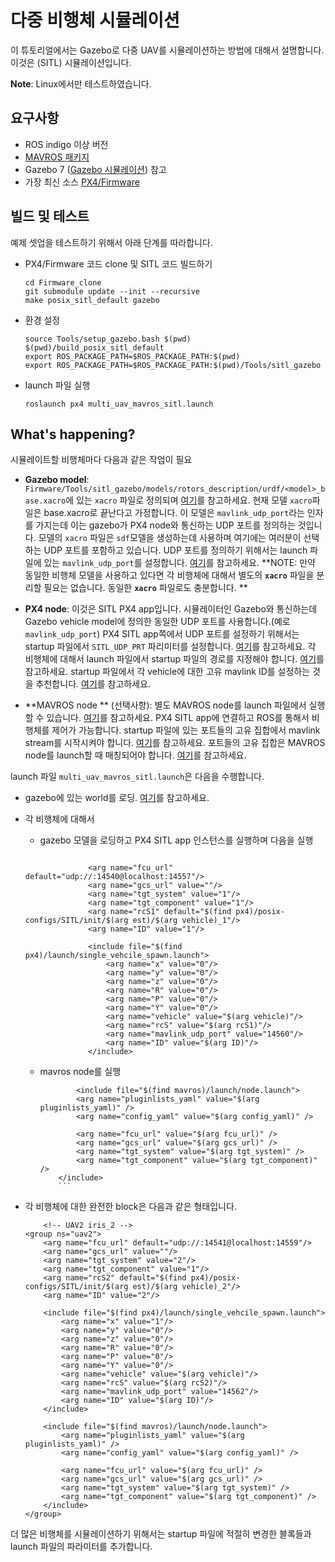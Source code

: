 # 다중 비행체 시뮬레이션

이 튜토리얼에서는 Gazebo로 다중 UAV를 시뮬레이션하는 방법에 대해서 설명합니다. 이것은 \(SITL\) 시뮬레이션입니다.

**Note**: Linux에서만 테스트하였습니다.

## 요구사항

* ROS indigo 이상 버전
* [MAVROS 패키지](http://wiki.ros.org/mavros)
* Gazebo 7 \([Gazebo 시뮬레이션](/simulation/gazebo.md)\) 참고
* 가장 최신 소스 [PX4/Firmware](https://github.com/PX4/Firmware)

## 빌드 및 테스트

예제 셋업을 테스트하기 위해서 아래 단계를 따라합니다.

* PX4/Firmware 코드 clone 및 SITL 코드 빌드하기
  ```
  cd Firmware_clone
  git submodule update --init --recursive
  make posix_sitl_default gazebo
  ```
* 환경 설정

  ```
  source Tools/setup_gazebo.bash $(pwd) $(pwd)/build_posix_sitl_default
  export ROS_PACKAGE_PATH=$ROS_PACKAGE_PATH:$(pwd)
  export ROS_PACKAGE_PATH=$ROS_PACKAGE_PATH:$(pwd)/Tools/sitl_gazebo
  ```

* launch 파일 실행

  ```
  roslaunch px4 multi_uav_mavros_sitl.launch
  ```

## What's happening?

시뮬레이트할 비행체마다 다음과 같은 작업이 필요

* **Gazebo model**: `Firmware/Tools/sitl_gazebo/models/rotors_description/urdf/<model>_base.xacro`에 있는 `xacro` 파일로 정의되며 [여기](https://github.com/PX4/sitl_gazebo/tree/02060a86652b736ca7dd945a524a8bf84eaf5a05/models/rotors_description/urdf)를 참고하세요. 현재 모델 `xacro`파일은 base.xacro로 끝난다고 가정합니다. 이 모델은 `mavlink_udp_port`라는 인자를 가지는데 이는 gazebo가 PX4 node와 통신하는 UDP 포트를 정의하는 것입니다. 모델의 `xacro` 파일은 `sdf`모델을 생성하는데 사용하며 여기에는 여러분이 선택하는 UDP 포트를 포함하고 있습니다. UDP 포트를 정의하기 위해서는 launch 파일에 있는 `mavlink_udp_port`를 설정합니다. [여기](https://github.com/PX4/Firmware/blob/master/launch/multi_uav_mavros_sitl.launch#L48)를 참고하세요.
  **NOTE: 만약 동일한 비행체 모델을 사용하고 있다면 각 비행체에 대해서 별도의 **`xacro`** 파일을 분리할 필요는 없습니다. 동일한 **`xacro`** 파일로도 충분합니다.
  **

* **PX4 node**: 이것은 SITL PX4 app입니다. 시뮬레이터인 Gazebo와 통신하는데 Gazebo vehicle model에 정의한 동일한 UDP 포트를 사용합니다.(예로 `mavlink_udp_port`) PX4 SITL app쪽에서 UDP 포트를 설정하기 위해서는 startup 파일에서 `SITL_UDP_PRT` 파리미터를 설정합니다. [여기](https://github.com/PX4/Firmware/blob/master/posix-configs/SITL/init/ekf2/iris_1#L48)를 참고하세요. 각 비행체에 대해서 launch 파일에서 startup 파일의 경로를 지정해야 합니다. [여기](https://github.com/PX4/Firmware/blob/master/launch/multi_uav_mavros_sitl.launch#L36)를 참고하세요. startup 파일에서 각 vehicle에 대한 고유 mavlink ID를 설정하는 것을 추천합니다. [여기](https://github.com/PX4/Firmware/blob/master/posix-configs/SITL/init/ekf2/iris_2#L4)를 참고하세요.

* **MAVROS node ** \(선택사항\): 별도 MAVROS node를 launch 파일에서 실행할 수 있습니다. [여기](https://github.com/PX4/Firmware/blob/master/launch/multi_uav_mavros_sitl.launch#L85-L93)를 참고하세요. PX4 SITL app에 연결하고 ROS를 통해서 비행체를 제어가 가능합니다. startup 파일에 있는 포트들의 고유 집합에서 mavlink stream를 시작시켜야 합니다. [여기](https://github.com/PX4/Firmware/blob/master/posix-configs/SITL/init/ekf2/iris_2#L67)를 참고하세요. 포트들의 고유 집합은 MAVROS node를 launch할 때 매칭되어야 합니다. [여기](https://github.com/PX4/Firmware/blob/master/launch/multi_uav_mavros_sitl.launch#L65)를 참고하세요.

launch 파일 `multi_uav_mavros_sitl.launch`은 다음을 수행합니다.

* gazebo에 있는 world를 로딩. [여기](https://github.com/PX4/Firmware/blob/master/launch/multi_uav_mavros_sitl.launch#L21-L28)를 참고하세요.
* 각 비행체에 대해서

  * gazebo 모델을 로딩하고 PX4 SITL app 인스턴스를 실행하며 다음을 실행
  ```

                <arg name="fcu_url" default="udp://:14540@localhost:14557"/>
                <arg name="gcs_url" value=""/>
                <arg name="tgt_system" value="1"/>
                <arg name="tgt_component" value="1"/>
                <arg name="rcS1" default="$(find px4)/posix-configs/SITL/init/$(arg est)/$(arg vehicle)_1"/>
                <arg name="ID" value="1"/>

                <include file="$(find px4)/launch/single_vehcile_spawn.launch">
                    <arg name="x" value="0"/>
                    <arg name="y" value="0"/>
                    <arg name="z" value="0"/>
                    <arg name="R" value="0"/>
                    <arg name="P" value="0"/>
                    <arg name="Y" value="0"/>
                    <arg name="vehicle" value="$(arg vehicle)"/>
                    <arg name="rcS" value="$(arg rcS1)"/>
                    <arg name="mavlink_udp_port" value="14560"/>
                    <arg name="ID" value="$(arg ID)"/>
                </include>
    ```

  * mavros node를 실행
    ```
            <include file="$(find mavros)/launch/node.launch">
            <arg name="pluginlists_yaml" value="$(arg pluginlists_yaml)" />
            <arg name="config_yaml" value="$(arg config_yaml)" />

            <arg name="fcu_url" value="$(arg fcu_url)" />
            <arg name="gcs_url" value="$(arg gcs_url)" />
            <arg name="tgt_system" value="$(arg tgt_system)" />
            <arg name="tgt_component" value="$(arg tgt_component)" />
        </include>
        ```
* 각 비행체에 대한 완전한 block은 다음과 같은 형태입니다.
    ```
        <!-- UAV2 iris_2 -->
    <group ns="uav2">
        <arg name="fcu_url" default="udp://:14541@localhost:14559"/>
        <arg name="gcs_url" value=""/>
        <arg name="tgt_system" value="2"/>
        <arg name="tgt_component" value="1"/>
        <arg name="rcS2" default="$(find px4)/posix-configs/SITL/init/$(arg est)/$(arg vehicle)_2"/>
        <arg name="ID" value="2"/>

        <include file="$(find px4)/launch/single_vehcile_spawn.launch">
            <arg name="x" value="1"/>
            <arg name="y" value="0"/>
            <arg name="z" value="0"/>
            <arg name="R" value="0"/>
            <arg name="P" value="0"/>
            <arg name="Y" value="0"/>
            <arg name="vehicle" value="$(arg vehicle)"/>
            <arg name="rcS" value="$(arg rcS2)"/>
            <arg name="mavlink_udp_port" value="14562"/>
            <arg name="ID" value="$(arg ID)"/>
        </include>

        <include file="$(find mavros)/launch/node.launch">
            <arg name="pluginlists_yaml" value="$(arg pluginlists_yaml)" />
            <arg name="config_yaml" value="$(arg config_yaml)" />

            <arg name="fcu_url" value="$(arg fcu_url)" />
            <arg name="gcs_url" value="$(arg gcs_url)" />
            <arg name="tgt_system" value="$(arg tgt_system)" />
            <arg name="tgt_component" value="$(arg tgt_component)" />
        </include>
    </group>
    ```
더 많은 비행체를 시뮬레이션하기 위해서는 startup 파일에 적절히 변경한 블록들과 launch 파일의 파라미터를 추가합니다.
